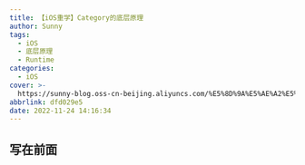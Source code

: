 ```yaml
---
title: 【iOS重学】Category的底层原理
author: Sunny
tags:
  - iOS
  - 底层原理
  - Runtime
categories:
  - iOS
cover: >-
  https://sunny-blog.oss-cn-beijing.aliyuncs.com/%E5%8D%9A%E5%AE%A2%E5%B0%81%E9%9D%A2%E5%9B%BE%E6%96%87%E4%BB%B6/cover63.jpg
abbrlink: dfd029e5
date: 2022-11-24 14:16:34
---
```


## 写在前面

